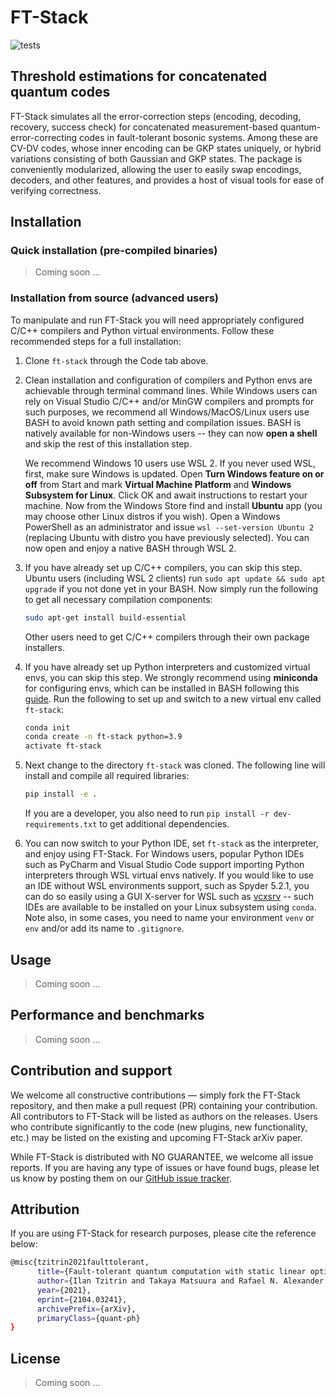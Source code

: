 # FT-Stack
![tests](https://github.com/XanaduAI/ft-stack/actions/workflows/tests.yaml/badge.svg?branch=main)

## Threshold estimations for concatenated quantum codes
FT-Stack simulates all the error-correction steps (encoding, decoding, recovery, success check) for concatenated measurement-based quantum-error-correcting codes in fault-tolerant bosonic systems. Among these are CV-DV codes, whose inner encoding can be GKP states uniquely, or hybrid variations consisting of both Gaussian and GKP states. The package is conveniently modularized, allowing the user to easily swap encodings, decoders, and other features, and provides a host of visual tools for ease of verifying correctness.

## Installation 

### Quick installation (pre-compiled binaries)

> Coming soon ...

### Installation from source (advanced users)  

To manipulate and run FT-Stack you will need appropriately configured C/C++ compilers and Python virtual environments. Follow these recommended steps for a full installation: 

1. Clone `ft-stack` through the Code tab above.

2. Clean installation and configuration of compilers and Python envs are achievable through terminal command lines. While Windows users can rely on Visual Studio C/C++ and/or MinGW compilers and prompts for such purposes, we recommend all Windows/MacOS/Linux users use BASH to avoid known path setting and compilation issues. BASH is natively available for non-Windows users -- they can now **open a shell** and skip the rest of this installation step. 

    We recommend Windows 10 users use WSL 2. If you never used WSL, first, make sure Windows is updated. Open **Turn Windows feature on or off** from Start and mark **Virtual Machine Platform** and **Windows Subsystem for Linux**. Click OK and await instructions to restart your machine. Now from the Windows Store find and install **Ubuntu** app (you may choose other Linux distros if you wish). Open a Windows PowerShell as an administrator and issue `wsl --set-version Ubuntu 2` (replacing Ubuntu with distro you have previously selected). You can now open and enjoy a native BASH through WSL 2.        

3. If you have already set up C/C++ compilers, you can skip this step. Ubuntu users (including WSL 2 clients) run `sudo apt update && sudo apt upgrade` if you not done yet in your BASH. Now simply run the following to get all necessary compilation components:
    ```bash
    sudo apt-get install build-essential
    ```
    Other users need to get C/C++ compilers through their own package installers.

4. If you have already set up Python interpreters and customized virtual envs, you can skip this step. We strongly recommend using **miniconda** for configuring envs, which can be installed in BASH following this [guide](https://docs.conda.io/projects/conda/en/latest/user-guide/install/linux.html). Run the following to set up and switch to a new virtual env called `ft-stack`:
    ```bash
    conda init
    conda create -n ft-stack python=3.9
    activate ft-stack
    ```
5. Next change to the directory `ft-stack` was cloned. The following line will install and compile all required libraries: 
   ```bash
   pip install -e .
   ``` 
   If you are a developer, you also need to run `pip install -r dev-requirements.txt` to get additional dependencies. 

6. You can now switch to your Python IDE, set `ft-stack` as the interpreter, and enjoy using FT-Stack. For Windows users, popular Python IDEs such as PyCharm and Visual Studio Code support importing Python interpreters through WSL virtual envs natively. If you would like to use an IDE without WSL environments support, such as Spyder 5.2.1, you can do so easily using a GUI X-server for WSL such as [vcxsrv](https://sourceforge.net/projects/vcxsrv/) -- such IDEs are available to be installed on your Linux subsystem using `conda`. Note also, in some cases, you need to name your environment `venv` or `env` and/or add its name to `.gitignore`.

## Usage

> Coming soon ...

## Performance and benchmarks

> Coming soon ...

## Contribution and support

We welcome all constructive contributions — simply fork the FT-Stack repository, and then make a pull request (PR) containing your contribution. All contributors to FT-Stack will be listed as authors on the releases. Users who contribute significantly to the code (new plugins, new functionality, etc.) may be listed on the existing and upcoming FT-Stack arXiv paper.

While FT-Stack is distributed with NO GUARANTEE, we welcome all issue reports. If you are having any type of issues or have found bugs, please let us know by posting them on our [GitHub issue tracker](https://github.com/XanaduAI/ft-stack/issues).

## Attribution

If you are using FT-Stack for research purposes, please cite the reference below:

```bash
@misc{tzitrin2021faulttolerant,
      title={Fault-tolerant quantum computation with static linear optics}, 
      author={Ilan Tzitrin and Takaya Matsuura and Rafael N. Alexander and Guillaume Dauphinais and J. Eli Bourassa and Krishna K. Sabapathy and Nicolas C. Menicucci and Ish Dhand},
      year={2021},
      eprint={2104.03241},
      archivePrefix={arXiv},
      primaryClass={quant-ph}
}
```

## License

> Coming soon ...
